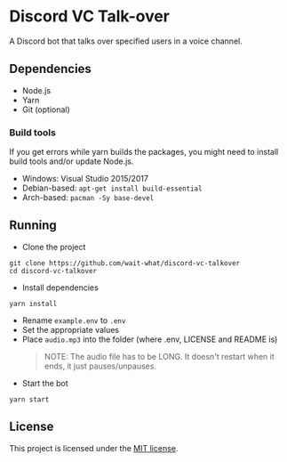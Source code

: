 # Discord VC Talk-over
A Discord bot that talks over specified users in a voice channel.

## Dependencies
- Node.js
- Yarn
- Git (optional)

### Build tools
If you get errors while yarn builds the packages, you might need to install build tools and/or update Node.js.

- Windows: Visual Studio 2015/2017
- Debian-based: `apt-get install build-essential`
- Arch-based: `pacman -Sy base-devel`

## Running
- Clone the project
```
git clone https://github.com/wait-what/discord-vc-talkover
cd discord-vc-talkover
```
- Install dependencies
```
yarn install
```
- Rename `example.env` to `.env`
- Set the appropriate values
- Place `audio.mp3` into the folder (where .env, LICENSE and README is)
    > NOTE: The audio file has to be LONG. It doesn't restart when it ends, it just pauses/unpauses.
- Start the bot
```
yarn start
```

## License
This project is licensed under the [MIT license](./LICENSE).